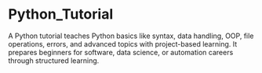 # Python_Tutorial
A Python tutorial teaches Python basics like syntax, data handling, OOP, file operations, errors, and advanced topics with project-based learning. It prepares beginners for software, data science, or automation careers through structured learning.
